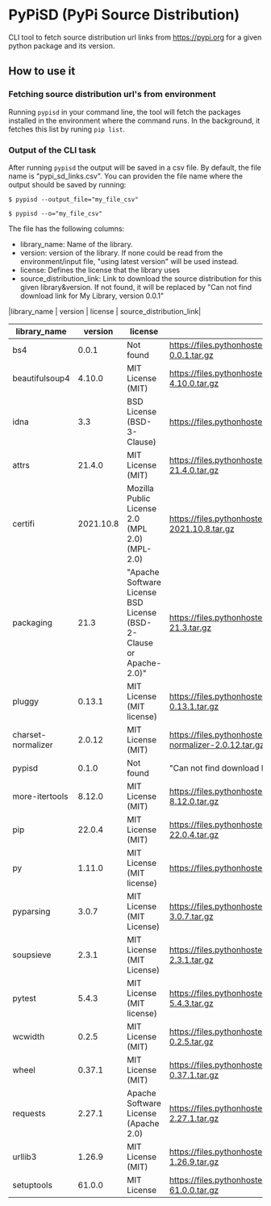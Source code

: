 # PyPiSD (PyPi Source Distribution)

CLI tool to fetch source distribution url links from https://pypi.org for a given python package and its version.


## How to use it

### Fetching source distribution url's from environment

Running `pypisd` in your command line, the tool will fetch the packages installed in the environment where the command runs. In the background, it fetches this list by runing `pip list`.


### Output of the CLI task

After running `pypisd` the output will be saved in a csv file. By default, the file name is "pypi_sd_links.csv".
You can providen the file name where the output should be saved by running:

```
$ pypisd --output_file="my_file_csv"
```

```
$ pypisd --o="my_file_csv"
```


The file has the following columns:

- library_name: Name of the library.
- version: version of the library. If none could be read from the environment/input file, "using latest version" will be used instead.
- license: Defines the license that the library uses
- source_distribution_link: Link to download the source distribution for this given library&version. If not found, it will be replaced by "Can not find download link for My Library, version 0.0.1"

|library_name | version | license | source_distribution_link|

| library_name      | version | license | source_distribution_link |
| ----------- | ----------- | ----------- | ----------- |
|bs4 | 0.0.1 | Not found| https://files.pythonhosted.org/packages/10/ed/7e8b97591f6f456174139ec089c769f89a94a1a4025fe967691de971f314/bs4-0.0.1.tar.gz |
|beautifulsoup4|4.10.0|MIT License (MIT)|https://files.pythonhosted.org/packages/a1/69/daeee6d8f22c997e522cdbeb59641c4d31ab120aba0f2c799500f7456b7e/beautifulsoup4-4.10.0.tar.gz
idna|3.3|BSD License (BSD-3-Clause)|https://files.pythonhosted.org/packages/62/08/e3fc7c8161090f742f504f40b1bccbfc544d4a4e09eb774bf40aafce5436/idna-3.3.tar.gz|
|attrs|21.4.0|MIT License (MIT)|https://files.pythonhosted.org/packages/d7/77/ebb15fc26d0f815839ecd897b919ed6d85c050feeb83e100e020df9153d2/attrs-21.4.0.tar.gz|
|certifi|2021.10.8|Mozilla Public License 2.0 (MPL 2.0) (MPL-2.0)|https://files.pythonhosted.org/packages/6c/ae/d26450834f0acc9e3d1f74508da6df1551ceab6c2ce0766a593362d6d57f/certifi-2021.10.8.tar.gz|
|packaging|21.3|"Apache Software License BSD License (BSD-2-Clause or Apache-2.0)"|https://files.pythonhosted.org/packages/df/9e/d1a7217f69310c1db8fdf8ab396229f55a699ce34a203691794c5d1cad0c/packaging-21.3.tar.gz|
|pluggy|0.13.1|MIT License (MIT license)|https://files.pythonhosted.org/packages/f8/04/7a8542bed4b16a65c2714bf76cf5a0b026157da7f75e87cc88774aa10b14/pluggy-0.13.1.tar.gz|
|charset-normalizer|2.0.12|MIT License (MIT)|https://files.pythonhosted.org/packages/56/31/7bcaf657fafb3c6db8c787a865434290b726653c912085fbd371e9b92e1c/charset-normalizer-2.0.12.tar.gz|
|pypisd|0.1.0|Not found|"Can not find download link for pypisd, version 0.1.0"|
|more-itertools|8.12.0|MIT License (MIT)|https://files.pythonhosted.org/packages/dc/b5/c216ffeace7b89b7387fe08e1b39a07c6da38ea82c60e2e630dd5883813b/more-itertools-8.12.0.tar.gz|
|pip|22.0.4|MIT License (MIT)|https://files.pythonhosted.org/packages/33/c9/e2164122d365d8f823213a53970fa3005eb16218edcfc56ca24cb6deba2b/pip-22.0.4.tar.gz|
|py|1.11.0|MIT License (MIT license)|https://files.pythonhosted.org/packages/98/ff/fec109ceb715d2a6b4c4a85a61af3b40c723a961e8828319fbcb15b868dc/py-1.11.0.tar.gz|
|pyparsing|3.0.7|MIT License (MIT License)|https://files.pythonhosted.org/packages/d6/60/9bed18f43275b34198eb9720d4c1238c68b3755620d20df0afd89424d32b/pyparsing-3.0.7.tar.gz|
|soupsieve|2.3.1|MIT License (MIT License)|https://files.pythonhosted.org/packages/e1/25/a3005eedafb34e1258458e8a4b94900a60a41a2b4e459e0e19631648a2a0/soupsieve-2.3.1.tar.gz|
|pytest|5.4.3|MIT License (MIT license)|https://files.pythonhosted.org/packages/8f/c4/e4a645f8a3d6c6993cb3934ee593e705947dfafad4ca5148b9a0fde7359c/pytest-5.4.3.tar.gz|
|wcwidth|0.2.5|MIT License (MIT)|https://files.pythonhosted.org/packages/89/38/459b727c381504f361832b9e5ace19966de1a235d73cdbdea91c771a1155/wcwidth-0.2.5.tar.gz|
|wheel|0.37.1|MIT License (MIT)|https://files.pythonhosted.org/packages/c0/6c/9f840c2e55b67b90745af06a540964b73589256cb10cc10057c87ac78fc2/wheel-0.37.1.tar.gz|
|requests|2.27.1|Apache Software License (Apache 2.0)|https://files.pythonhosted.org/packages/60/f3/26ff3767f099b73e0efa138a9998da67890793bfa475d8278f84a30fec77/requests-2.27.1.tar.gz|
|urllib3|1.26.9|MIT License (MIT)|https://files.pythonhosted.org/packages/1b/a5/4eab74853625505725cefdf168f48661b2cd04e7843ab836f3f63abf81da/urllib3-1.26.9.tar.gz|
|setuptools|61.0.0|MIT License|https://files.pythonhosted.org/packages/cf/68/bc4babfa1f0853d9164ed8f9fc97e3cc8293fa6e77277fb1a72b4de75ba5/setuptools-61.0.0.tar.gz|
